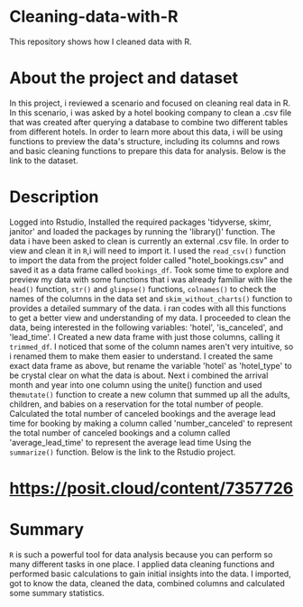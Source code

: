 # Cleaning-data-with-R
This repository shows how I cleaned data with R. 
# About the project and dataset
In this project, i reviewed a scenario and focused on cleaning real data in R. In this scenario, i was asked by a hotel booking company to clean a .csv file that was created after querying a database to combine two different tables from different hotels. In order to learn more about this data, i will be using functions to preview the data's structure, including its columns and rows and basic cleaning functions to prepare this data for analysis. Below is the link to the dataset.
#
# Description
Logged into Rstudio, Installed the required packages 'tidyverse, skimr, janitor' and loaded the packages by running the 'library()' function. The data i have been asked to clean is currently an external .csv file. In order to view and clean it in `R`,i will need to import it. I used the `read_csv()` function to import the data from the project folder called "hotel_bookings.csv" and saved it as a data frame called `bookings_df`. Took some time to explore and preview my data with some functions that i was already familiar with like the `head()` function, `str()` and `glimpse()` functions, `colnames()` to check the names of the columns in the data set and `skim_without_charts()` function to provides a detailed summary of the data. i ran codes with all this functions to get a better view and understanding of my data. I proceeded to clean the data,  being interested in the following variables: 'hotel', 'is_canceled', and 'lead_time'. I Created a new data frame with just those columns, calling it `trimmed_df`. I noticed that some of the column names aren't very intuitive, so i renamed them to make them easier to understand. I created the same exact data frame as above, but rename the variable 'hotel' as 'hotel_type' to be crystal clear on what the data is about.
Next i combined the arrival month and year into one column using the unite() function and used the`mutate()` function to create a new column that summed up all the adults, children, and babies on a reservation for the total number of people. Calculated the total number of canceled bookings and the average lead time for booking by making a column called 'number_canceled' to represent the total number of canceled bookings and a column called 'average_lead_time' to represent the average lead time Using the `summarize()` function. Below is the link to the Rstudio project.
# https://posit.cloud/content/7357726
# Summary
`R` is such a powerful tool for data analysis because you can perform so many different tasks in one place. I applied data cleaning functions and performed basic calculations to gain initial insights into the data. I imported, got to know the data, cleaned the data, combined columns and calculated some summary statistics.
